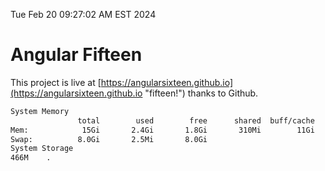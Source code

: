 Tue Feb 20 09:27:02 AM EST 2024

# Angular Fifteen


This project is live at [https://angularsixteen.github.io](https://angularsixteen.github.io "fifteen!") thanks to Github.

```bash
System Memory
               total        used        free      shared  buff/cache   available
Mem:            15Gi       2.4Gi       1.8Gi       310Mi        11Gi        12Gi
Swap:          8.0Gi       2.5Mi       8.0Gi
System Storage
466M	.
